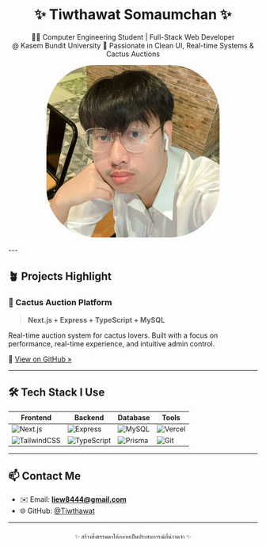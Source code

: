 <h1 align="center">✨ Tiwthawat Somaumchan ✨</h1>
<p align="center">
  👨‍💻 Computer Engineering Student | Full-Stack Web Developer <br/>
   @ Kasem Bundit University  
  💼 Passionate in Clean UI, Real-time Systems & Cactus Auctions
</p>
<p align="center">
  <img src="สกรีนช็อต 2024-04-25 182635.png" alt="Tiwthawat's profile photo" width="350" style="border-radius: 100px;" />
</p>
---

## 🪴 Projects Highlight

### 🌵 Cactus Auction Platform  
> **Next.js + Express + TypeScript + MySQL**

Real-time auction system for cactus lovers. Built with a focus on performance, real-time experience, and intuitive admin control.

🔗 [View on GitHub »](https://github.com/Tiwthawat/project_cactus_final)

---

## 🛠 Tech Stack I Use
| Frontend | Backend | Database | Tools |
|----------|---------|----------|-------|
| ![Next.js](https://img.shields.io/badge/Next.js-000?style=for-the-badge&logo=nextdotjs) | ![Express](https://img.shields.io/badge/Express.js-404D59?style=for-the-badge) | ![MySQL](https://img.shields.io/badge/MySQL-00758F?style=for-the-badge&logo=mysql&logoColor=white) | ![Vercel](https://img.shields.io/badge/Vercel-000?style=for-the-badge&logo=vercel) |
| ![TailwindCSS](https://img.shields.io/badge/TailwindCSS-06B6D4?style=for-the-badge&logo=tailwindcss) | ![TypeScript](https://img.shields.io/badge/TypeScript-3178C6?style=for-the-badge&logo=typescript) | ![Prisma](https://img.shields.io/badge/Prisma-2D3748?style=for-the-badge&logo=prisma) | ![Git](https://img.shields.io/badge/Git-F05032?style=for-the-badge&logo=git) |

---

## 📫 Contact Me

- ✉️ Email: **liew8444@gmail.com**
- 🌐 GitHub: [@Tiwthawat](https://github.com/Tiwthawat)

---

<p align="center">
  <sub>✨ สร้างสิ่งธรรมดาให้กลายเป็นประสบการณ์ที่น่าจดจำ ✨</sub>
</p>
